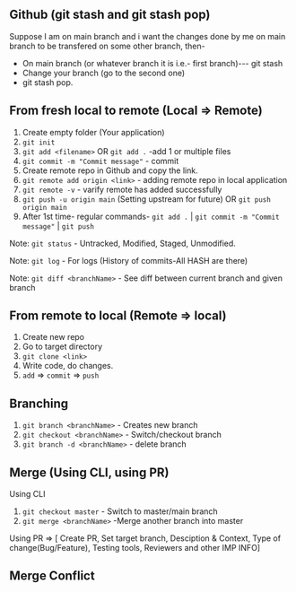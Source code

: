 ## Github (git stash and git stash pop)
Suppose I am on main branch and i want the changes done by me on main branch to be transfered on some other branch, then-
- On main branch (or whatever branch it is i.e.- first branch)--- git stash
- Change your branch (go to the second one)
- git stash pop. 


## From fresh local to remote (Local => Remote) 

1. Create empty folder (Your application)
2. `git init`
3. `git add <filename>` OR `git add .` -add 1 or multiple files
4. `git commit -m "Commit message"`  - commit
5. Create remote repo in Github and copy the link.
6. `git remote add origin <link>` - adding remote repo in local application
7. `git remote -v` - varify remote has added successfully
8. `git push -u origin main` (Setting upstream for future) OR `git push origin main`
9. After 1st time- regular commands- `git add .` | `git commit -m "Commit message"` | `git push`

Note: `git status` - Untracked, Modified, Staged, Unmodified. 

Note: `git log` - For logs (History of commits-All HASH are there)

Note: `git diff <branchName>` - See diff between current branch and given branch

## From remote to local (Remote => local)

1. Create new repo
2. Go to target directory
3. `git clone <link>`
4. Write code, do changes.
5. `add` => `commit` => `push`

## Branching
1. `git branch <branchName>` - Creates new branch
2. `git checkout <branchName>` - Switch/checkout branch
3. `git branch -d <branchName>` - delete branch

## Merge (Using CLI, using PR)
Using CLI
1. `git checkout master` - Switch to master/main branch
2. `git merge <branchName>` -Merge another branch into master

Using PR => [ Create PR, Set target branch, Desciption & Context, Type of change(Bug/Feature), Testing tools, Reviewers and other IMP INFO]

## Merge Conflict
    
    
